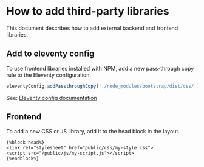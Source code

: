 # How to add third-party libraries
This document describes how to add external backend and frontend libraries.

## Add to eleventy config
To use frontend libraries installed with NPM, add a new pass-through copy rule to the Eleventy configuration.
```js
eleventyConfig.addPassthroughCopy('./node_modules/bootstrap/dist/css/')
```
See: [Eleventy config documentation](/documentation/eleventy-configuration.md)

## Frontend
To add a new CSS or JS library, add it to the head block in the layout.
```liquid
{%block head%}
<link rel="stylesheet" href="public/css/my-style.css">
<script src="/public/js/my-script.js"></script>
{%endblock%}
```